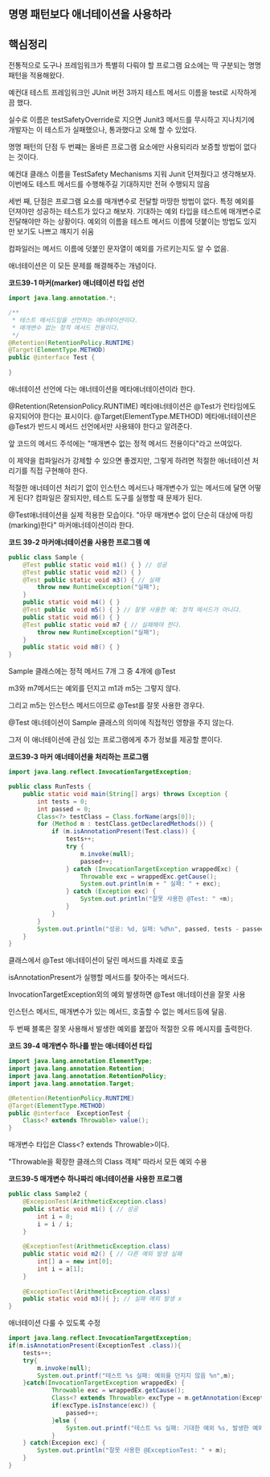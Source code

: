 ## 명명 패턴보다 애너테이션을 사용하라

## **핵심정리**

전통적으로 도구나 프레임워크가 특별히 다뤄야 할 프로그램 요소에는 딱 구분되는 명명 패턴을 적용해왔다.

예컨대 테스트 프레임워크인 JUnit 버전 3까지 테스트 메서드 이름을 test로 시작하게끔 했다.

실수로 이름은 testSafetyOverride로 지으면 Junit3 메서드를 무시하고 지나치기에 개발자는 이 테스트가 실패했으나, 통과했다고 오해 할 수 있었다.

명명 패턴의 단점 두 번쨰는 올바른 프로그램 요소에만 사용되리라 보증할 방법이 없다는 것이다. 

예컨대 클래스 이름을 TestSafety Mechanisms 지워 Junit 던져줬다고 생각해보자. 
이번에도 테스트 메서드를 수행해주길 기대하지만 전혀 수행되지 않음

세번 째, 단점은 프로그램 요소를 매개변수로 전달할 마땅한 방법이 없다.
특정 예외를 던져야만 성공하는 테스트가 있다고 해보자.
기대하는 예외 타입을 테스트에 매개변수로 전달해야만 하는 상황이다. 
예외의 이름을 테스트 메서드 이름에 덧붙이는 방법도 있지만 보기도 나쁘고 꺠지기 쉬움

컴파일러는 메서드 이름에 덧붙인 문자열이 예외를 가르키는지도 알 수 없음.

애너테이션은 이 모든 문제를 해결해주는 개념이다.

**코드39-1 마커(marker) 애너테이션 타입 선언**
```java
import java.lang.annotation.*;

/**
 * 테스트 메서드임을 선언하는 애너테이션이다.
 * 매개변수 없는 정적 메서드 전용이다.
 */
@Retention(RetentionPolicy.RUNTIME)
@Target(ElementType.METHOD)
public @interface Test {
    
}
```

애너테이션 선언에 다는 애너테이션을 메타애너테이션이라 한다.

@Retention(RetensionPolicy.RUNTIME) 메타애너테이션은 @Test가 런타임에도 유지되어야 한다는 표시이다.
@Target(ElementType.METHOD) 메타애너테이션은 @Test가 반드시 메서드 선언에서만 사용돼야 한다고 알려준다.

앞 코드의 메서드 주석에는 "매개변수 없는 정적 메서드 전용이다"라고 쓰여있다. 

이 제약을 컴파일러가 강제할 수 있으면 좋겠지만, 그렇게 하려면 적절한 애너테이션 처리기를 직접 구현해야 한다.

적절한 애너테이션 처리기 없이 인스턴스 메서드나 매개변수가 있는 메서드에 달면 어떻게 된다? 컴파일은 잘되지만, 테스트 도구를 실행할 때 문제가 된다.

@Test애너테이션을 실제 적용한 모습이다. "아무 매개변수 없이 단순히 대상에 마킹(marking)한다" 마커애너테이션이라 한다.

**코드 39-2 마커애너테이션을 사용한 프로그램 예**
```java
public class Sample {
    @Test public static void m1() { } // 성공
    @Test public static void m2() { } 
    @Test public static void m3() { // 실패
        throw new RuntimeException("실패");
    }
    public static void m4() { }
    @Test public  void m5() { } // 잘못 사용한 예: 정적 메서드가 아니다.
    public static void m6() { }
    @Test public static void m7 { // 실패해야 한다.
        throw new RuntimeException("실패");
    }
    public static void m8() { }
}
```

Sample 클래스에는 정적 메서드 7개  그 중 4개에 @Test

m3와 m7메서드는 예외를 던지고 m1과 m5는 그렇지 않다.

그리고 m5는 인스턴스 메서드이므로 @Test를 잘못 사용한 경우다.

@Test 애너테이션이 Sample 클래스의 의미에 직접적인 영향을 주지 않는다. 

그저 이 애너테이션에 관심 있는 프로그램에게 추가 정보를 제공할 뿐이다.

**코드39-3 마커 애너테이션을 처리하는 프로그램**

```java
import java.lang.reflect.InvocationTargetException;

public class RunTests {
    public static void main(String[] args) throws Exception {
        int tests = 0;
        int passed = 0;
        Class<?> testClass = Class.forName(args[0]);
        for (Method m : testClass.getDeclaredMethods()) {
            if (m.isAnnotationPresent(Test.class)) {
                tests++;
                try {
                    m.invoke(null);
                    passed++;
                } catch (InvocationTargetException wrappedExc) {
                    Throwable exc = wrappedExc.getCause();
                    System.out.println(m + " 실패: " + exc);
                } catch (Exception exc) {
                    System.out.println("잘못 사용한 @Test: " +m);
                }
            }
        }
        System.out.println("성공: %d, 실패: %d%n", passed, tests - passed);
    }
}
```

클래스에서 @Test 애너테이션이 달린 메서드를 차례로 호출 

isAnnotationPresent가 실행할 메서드를 찾아주는 메서드다.


InvocationTargetException외의 예외 발생하면 @Test 애너테이션을 잘못 사용

인스턴스 메서드, 매개변수가 있는 메서드, 호출할 수 없는 메서드등에 달음.

두 번째 블록은 잘못 사용해서 발생한 예외를 붙잡아 적절한 오류 메시지를 출력한다.

**코드 39-4 매개변수 하나를 받는 애너테이션 타입**

```java
import java.lang.annotation.ElementType;
import java.lang.annotation.Retention;
import java.lang.annotation.RetentionPolicy;
import java.lang.annotation.Target;

@Retention(RetentionPolicy.RUNTIME)
@Target(ElementType.METHOD)
public @interface  ExceptionTest {
    Class<? extends Throwable> value();
}
```

매개변수 타입은 Class<? extends Throwable>이다.

"Throwable을 확장한 클래스의 Class 객체" 따라서 모든 예외 수용

**코드39-5 매개변수 하나짜리 애너테이션을 사용한 프로그램**
```java
public class Sample2 {
    @ExcepionTest(ArithmeticException.class)
    public static void m1() { // 성공
        int i = 0;
        i = i / i;
    }
    
    @ExceptionTest(ArithmeticException.class)
    public static void m2() { // 다른 예외 발생 실패 
        int[] a = new int[0];
        int i = a[1];
    }
    
    @ExceptionTest(ArithmeticException.class) 
    public static void m3(){ }; // 실패 예외 발생 x
}
```


애너테이션 다룰 수 있도록 수정

```java
import java.lang.reflect.InvocationTargetException;
if(m.isAnnotationPresent(ExceptionTest .class)){
    tests++;
    try{
        m.invoke(null);
        System.out.printf("테스트 %s 실패: 예외를 던지지 않음 %n",m);
    }catch(InvocationTargetException wrappedEx) {
            Throwable exc = wrappedEx.getCause();
            Class<? extends Throwable> excType = m.getAnnotation(ExceptionTest.class).value();
            if(excType.isInstance(exc)) {
                passed++;
            }else {
                System.out.printf("테스트 %s 실패: 기대한 예외 %s, 발생한 예외 %s%n", m, excType.getName(), exc);           
            }
    } catch(Excepion exc) {
        System.out.println("잘못 사용한 @ExceptionTest: " + m);
    }
} 
```